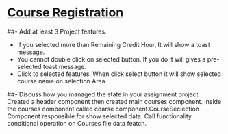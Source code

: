 # [Course Registration](https://prh-assignment-7.surge.sh)

##- Add at least 3 Project features.
- If you selected more than Remaining Credit Hour, It will show a toast message.
- You cannot double click on selected button. If you do it will gives a pre-selected toast message.
- Click to selected features, When click select button it will show selected course name on selection Area.

##- Discuss how you managed the state in your assignment project.
Created a header component then created main courses component. Inside the courses component called coarse component.CourseSeclection Component responsible for show selected data. Call functionality conditional operation on Courses file data featch.

